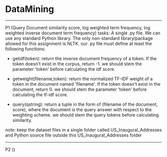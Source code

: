 # DataMining
____________________________________________________________________________________________________________________________________________
P1 (Query Document similarity score, log weighted term frequency, log weighted inverse document term frequency)
tasks:
A single .py file.</b> We can use any standard Python library. The only non-standard library/package allowed for this assignment is NLTK. our .py file must define at least the following functions:

* getidf(token): return the inverse document frequency of a token. If the token doesn't exist in the corpus, return -1. we should stem the parameter 'token' before calculating the idf score.

* getweight(filename,token): return the normalized TF-IDF weight of a token in the document named 'filename'. If the token doesn't exist in the document, return 0. we should stem the parameter 'token' before calculating the tf-idf score.

* query(qstring): return a tuple in the form of (filename of the document, score), where the document is the query answer with respect to the weighting scheme. we should stem the query tokens before calculating similarity.

note: keep the dataset files in a single folder called US_Inaugural_Addresses and Python source file outside this US_Inaugural_Addresses folder
____________________________________________________________________________________________________________________________________________
P2 ()
